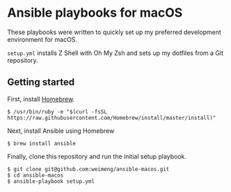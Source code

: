 # Ansible playbooks for macOS

These playbooks were written to quickly set up my preferred development
environment for macOS.

`setup.yml` installs Z Shell with Oh My Zsh and sets up my dotfiles from a Git repository.

## Getting started

First, install [Homebrew](https://brew.sh/).

```
$ /usr/bin/ruby -e "$(curl -fsSL https://raw.githubusercontent.com/Homebrew/install/master/install)"
```

Next, install Ansible using Homebrew

```
$ brew install ansible
```

Finally, clone this repository and run the initial setup playbook.

```
$ git clone git@github.com:weimeng/ansible-macos.git
$ cd ansible-macos
$ ansible-playbook setup.yml
```